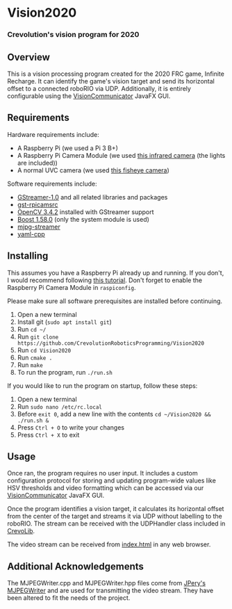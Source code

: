 # Vision2020

### Crevolution's vision program for 2020

## Overview

This is a vision processing program created for the 2020 FRC game, Infinite Recharge. It can identify the game's vision target and send its horizontal offset to a connected roboRIO via UDP. Additionally, it is entirely configurable using the [VisionCommunicator](https://github.com/CrevolutionRoboticsProgramming/VisionCommunicator) JavaFX GUI.

## Requirements

Hardware requirements include:
* A Raspberry Pi (we used a Pi 3 B+)
* A Raspberry Pi Camera Module (we used [this infrared camera](https://www.amazon.com/Haiworld-Raspberry-Camera-Infrared-Megapixel/dp/B01MYUOQ0A) (the lights are included))
* A normal UVC camera (we used [this fisheye camera](https://www.amazon.com/180degree-Fisheye-Camera-usb-Android-Windows/dp/B00LQ854AG))

Software requirements include:
* [GStreamer-1.0](https://gstreamer.freedesktop.org/) and all related libraries and packages
* [gst-rpicamsrc](https://github.com/thaytan/gst-rpicamsrc)
* [OpenCV 3.4.2](https://github.com/opencv/opencv/archive/3.4.2.zip) installed with GStreamer support
* [Boost 1.58.0](https://sourceforge.net/projects/boost/files/boost/1.58.0/) (only the system module is used)
* [mjpg-streamer](https://github.com/jacksonliam/mjpg-streamer)
* [yaml-cpp](https://github.com/jbeder/yaml-cpp/)

## Installing

This assumes you have a Raspberry Pi already up and running. If you don't, I would recommend following [this tutorial](https://www.tomshardware.com/reviews/raspberry-pi-headless-setup-how-to,6028.html). Don't forget to enable the Raspberry Pi Camera Module in ```raspiconfig```.

Please make sure all software prerequisites are installed before continuing.

1. Open a new terminal
2. Install git (```sudo apt install git```)
3. Run ```cd ~/```
4. Run ```git clone https://github.com/CrevolutionRoboticsProgramming/Vision2020```
5. Run ```cd Vision2020```
6. Run ```cmake .```
7. Run ```make```
8. To run the program, run ```./run.sh```

If you would like to run the program on startup, follow these steps:
1. Open a new terminal
2. Run ```sudo nano /etc/rc.local```
3. Before ```exit 0```, add a new line with the contents ```cd ~/Vision2020 && ./run.sh &```
4. Press ```Ctrl + O``` to write your changes
5. Press ```Ctrl + X``` to exit

## Usage

Once ran, the program requires no user input. It includes a custom configuration protocol for storing and updating program-wide values like HSV thresholds and video formatting which can be accessed via our [VisionCommunicator](https://github.com/CrevolutionRoboticsProgramming/Vision-Communicator) JavaFX GUI.

Once the program identifies a vision target, it calculates its horizontal offset from the center of the target and streams it via UDP without labelling to the roboRIO. The stream can be received with the UDPHandler class included in [CrevoLib](https://github.com/CrevolutionRoboticsProgramming/RobotCode2020).

The video stream can be received from [index.html](../master/index.html) in any web browser.

## Additional Acknowledgements

The MJPEGWriter.cpp and MJPEGWriter.hpp files come from [JPery's MJPEGWriter](https://github.com/JPery/MJPEGWriter) and are used for transmitting the video stream. They have been altered to fit the needs of the project.
